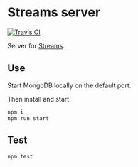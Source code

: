 # Streams server

[![Travis CI](https://travis-ci.org/openworklabs/streams-server.svg?branch=primary)](https://travis-ci.org/openworklabs/streams-server)

Server for [Streams](https://github.com/openworklabs/streams).

## Use

Start MongoDB locally on the default port.

Then install and start.

```
npm i
npm run start
```

## Test

```
npm test
```
